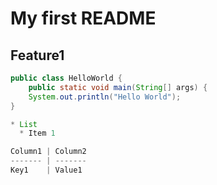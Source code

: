 # My first README
## Feature1

```java
public class HelloWorld {
	public static void main(String[] args) {
	System.out.println("Hello World");
}

* List
  * Item 1

Column1 | Column2
------- | -------
Key1    | Value1
